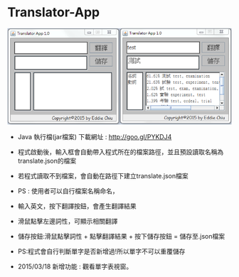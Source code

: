 # Translator-App
![solarized dualmode](https://github.com/AKeQ/Translator-App/blob/master/demo.png)
 * Java 執行檔(jar檔案) 下載網址 : http://goo.gl/PYKDJ4
 * 程式啟動後，輸入框會自動帶入程式所在的檔案路徑，並且預設讀取名稱為translate.json的檔案
 * 若程式讀取不到檔案，會自動在路徑下建立translate.json檔案
 * PS : 使用者可以自行檔案名稱命名，
 * 輸入英文，按下翻譯按鈕，會產生翻譯結果 
 * 滑鼠點擊左邊詞性，可顯示相關翻譯
 * 儲存按鈕:滑鼠點擊詞性 + 點擊翻譯結果 + 按下儲存按鈕 = 儲存至.json檔案
 * PS:程式會自行判斷單字是否新增過!所以單字不可以重覆儲存
 
 * 2015/03/18 新增功能 : 觀看單字表視窗。

